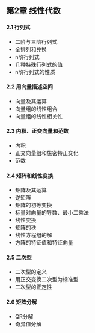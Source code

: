 ## 第2章 线性代数
#### 2.1 行列式
- 二阶与三阶行列式
- 全排列和兑换
- n阶行列式
- 几种特殊行列式的值
- n阶行列式的性质
#### 2.2 用向量描述空间
- 向量及其运算
- 向量组的线性组合
- 向量组的线性相关性
#### 2.3 内积、正交向量和范数
- 内积
- 正交向量组和施密特正交化
- 范数
#### 2.4 矩阵和线性变换
- 矩阵及其运算
- 逆矩阵
- 矩阵的初等变换
- 标量对向量的导数、最小二乘法
- 线性变换
- 矩阵的秩
- 线性方程组的解
- 方阵的特征值和特征向量
#### 2.5 二次型
- 二次型的定义
- 用正交变换二次型为标准型
- 二次型的正定性
#### 2.6 矩阵分解
- QR分解
- 奇异值分解